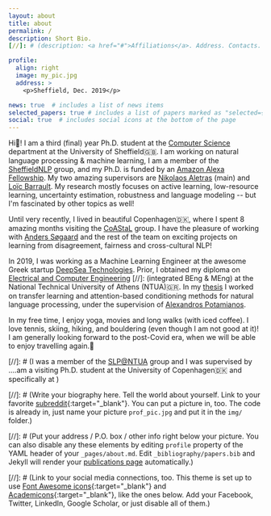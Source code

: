 ```yaml
---
layout: about
title: about
permalink: /
description: Short Bio.
[//]: # (description: <a href="#">Affiliations</a>. Address. Contacts. Moto. Etc.)

profile:
  align: right
  image: my_pic.jpg
  address: >
    <p>Sheffield, Dec. 2019</p>

news: true  # includes a list of news items
selected_papers: true # includes a list of papers marked as "selected={true}"
social: true  # includes social icons at the bottom of the page
---
```


Hi👋! I am a third (final) year Ph.D. student at the [Computer Science](https://www.sheffield.ac.uk/dcs) department at the University of Sheffield🇬🇧. 
I am working on natural language processing & machine learning, 
I am a member of the [SheffieldNLP](https://twitter.com/sheffieldnlp?lang=en) group,
and my Ph.D. is funded by an [Amazon Alexa Fellowship](https://developer.amazon.com/en-US/alexa/alexa-startups/alexa-fund/alexa-fellowship/graduate).
My two amazing supervisors are [Nikolaos Aletras](http://nikosaletras.com/) (main) and [Loïc Barrault](https://loicbarrault.github.io/).
My research mostly focuses on active learning, low-resource learning, uncertainty estimation, robustness and language modeling 
-- but I'm fascinated by other topics as well! 


Until very recently, I lived in beautiful Copenhagen🇩🇰, where I spent 8 amazing months visiting the [CoAStaL](https://coastalcph.github.io/) group. 
I have the pleasure of working with [Anders Søgaard](https://anderssoegaard.github.io/) and the rest of the team on exciting projects on learning from disagreement, fairness and cross-cultural NLP!

In 2019, I was working as a Machine Learning Engineer at the awesome Greek startup [DeepSea Technologies](https://www.deepsea.ai/). 
Prior, I obtained my diploma on [Electrical and Computer Engineering](https://www.ece.ntua.gr/en) 
[//]: (integrated BEng & MEng) 
at the National Technical University of Athens (NTUA)🇬🇷.
In my [thesis](http://artemis.cslab.ece.ntua.gr:8080/jspui/bitstream/123456789/17295/1/Eng_Thesis_Kate.pdf) I worked on transfer  learning  and  attention-based  conditioning  methods  for natural language processing, 
under the supervision of 
[Alexandros Potamianos](https://scholar.google.com/citations?user=pBQViyUAAAAJ&hl=en).

In my free time, I enjoy yoga, movies and long walks (with iced coffee). I love tennis, skiing, hiking, and bouldering (even though I am not good at it)! 
I am generally looking forward to the post-Covid era, when we will be able to enjoy travelling again.🦋

[//]: # (I was a member of the [SLP@NTUA](https://slp-ntua.github.io/team/) group and I was supervised by ....am a visiting Ph.D. student at the University of Copenhagen🇩🇰 and specifically at )

[//]: # (Write your biography here. Tell the world about yourself. Link to your favorite [subreddit](http://reddit.com){:target="\_blank"}. You can put a picture in, too. The code is already in, just name your picture `prof_pic.jpg` and put it in the `img/` folder.)

[//]: # (Put your address / P.O. box / other info right below your picture. You can also disable any these elements by editing `profile` property of the YAML header of your `_pages/about.md`. Edit `_bibliography/papers.bib` and Jekyll will render your [publications page](/al-folio/publications/) automatically.)

[//]: # (Link to your social media connections, too. This theme is set up to use [Font Awesome icons](http://fortawesome.github.io/Font-Awesome/){:target="\_blank"} and [Academicons](https://jpswalsh.github.io/academicons/){:target="\_blank"}, like the ones below. Add your Facebook, Twitter, LinkedIn, Google Scholar, or just disable all of them.)